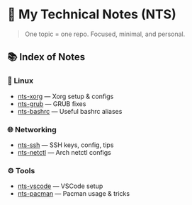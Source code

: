 # 🧠 My Technical Notes (NTS)

> One topic = one repo. Focused, minimal, and personal.

## 📚 Index of Notes

### 🐧 Linux
- [nts-xorg](https://github.com/yourusername/nts-xorg) — Xorg setup & configs
- [nts-grub](https://github.com/yourusername/nts-grub) — GRUB fixes
- [nts-bashrc](https://github.com/yourusername/nts-bashrc) — Useful bashrc aliases

### 🌐 Networking
- [nts-ssh](https://github.com/yourusername/nts-ssh) — SSH keys, config, tips
- [nts-netctl](https://github.com/yourusername/nts-netctl) — Arch netctl configs

### ⚙️ Tools
- [nts-vscode](https://github.com/yourusername/nts-vscode) — VSCode setup
- [nts-pacman](https://github.com/yourusername/nts-pacman) — Pacman usage & tricks
